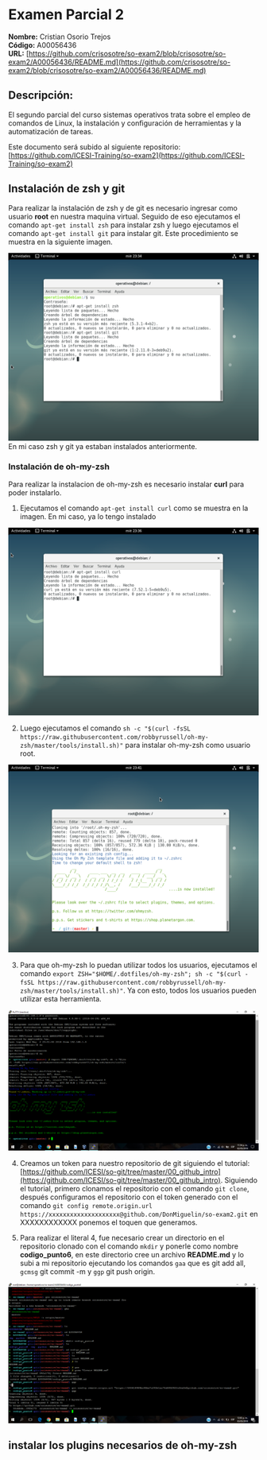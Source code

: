 # Examen Parcial 2 

**Nombre:** Cristian Osorio Trejos  
**Código:** A00056436  
**URL:** [https://github.com/crisosotre/so-exam2/blob/crisosotre/so-exam2/A00056436/README.md](https://github.com/crisosotre/so-exam2/blob/crisosotre/so-exam2/A00056436/README.md)

## Descripción:

El segundo parcial del curso sistemas operativos trata sobre el empleo de comandos de Linux, la instalación y configuración de herramientas y la automatización de tareas.

Este documento será subido al siguiente repositorio: [https://github.com/ICESI-Training/so-exam2](https://github.com/ICESI-Training/so-exam2)

## **Instalación de zsh y git**

Para realizar la instalación de zsh y de git es necesario ingresar como usuario **root** en nuestra maquina virtual. Seguido de eso
ejecutamos el comando ```apt-get install zsh``` para instalar zsh y luego ejecutamos el comando ```apt-get install git``` para instalar git. Este procedimiento se muestra en la siguiente imagen.

![Instalar zsh y git](img/installzshygit.png)
En mi caso zsh y git ya estaban instalados anteriormente.

### **Instalación de oh-my-zsh**

Para realizar la instalacion de oh-my-zsh es necesario instalar **curl** para poder instalarlo.

1) Ejecutamos el comando ```apt-get install curl``` como se muestra en la imagen. En mi caso, ya lo tengo instalado

![](img/installcurl.png)

2) Luego ejecutamos el comando ```sh -c "$(curl -fsSL https://raw.githubusercontent.com/robbyrussell/oh-my-zsh/master/tools/install.sh)"``` para instalar oh-my-zsh como usuario root.

![](img/oh-my-zsh.png)

3) Para que oh-my-zsh lo puedan utilizar todos los usuarios, ejecutamos el comando ```export ZSH="$HOME/.dotfiles/oh-my-zsh"; sh -c "$(curl -fsSL https://raw.githubusercontent.com/robbyrussell/oh-my-zsh/master/tools/install.sh)"```.  Ya con esto, todos los usuarios pueden utilizar esta herramienta.

![](img/oh-my-zsh-todos-usuarios.png)

4) Creamos un token para nuestro repositorio de git siguiendo el tutorial:  [https://github.com/ICESI/so-git/tree/master/00_github_intro](https://github.com/ICESI/so-git/tree/master/00_github_intro). Siguiendo el tutorial, primero clonamos el repositorio con  el comando ```git clone```, después configuramos el repositorio con el token generado con el comando ```git config remote.origin.url https://xxxxxxxxxxxxxxxxxxxx@github.com/DonMiguelin/so-exam2.git``` en  XXXXXXXXXXXX ponemos el toquen que generamos.

5) Para realizar el literal 4, fue necesario crear un directorio en el repositorio clonado con el comando ```mkdir``` y ponerle como nombre **codigo_punto6**, en este directorio cree un archivo **README.md** y lo subi a mi repositorio ejecutando los comandos ```gaa``` que es git add all, ```gcmsg``` git commit -m y ```ggp``` git push origin.

![](img/tokenmascomandos.png)


## instalar los plugins necesarios de oh-my-zsh


